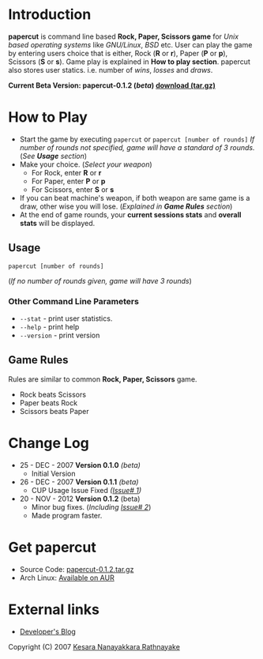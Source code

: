 # Introduction #
**papercut** is command line based **Rock, Paper, Scissors game** for _Unix based operating systems_ like _GNU/Linux_, _BSD_ etc. User can play the game by entering users choice that is either, Rock (**R** or **r**), Paper (**P** or **p**), Scissors (**S** or **s**). Game play is explained in **How to play section**. papercut also stores user statics. i.e. number of _wins_, _losses_ and _draws_.


**Current Beta Version: papercut-0.1.2 (_beta_) [download (tar.gz)](http://koolkit.googlecode.com/files/papercut-0.1.2.tar.gz)**

# How to Play #
  * Start the game by executing `papercut` or `papercut [number of rounds]` _If number of rounds not specified, game will have a standard of 3 rounds._ (_See **Usage** section_)
  * Make your choice. (_Select your weapon_)
    * For Rock, enter **R** or **r**
    * For Paper, enter **P** or **p**
    * For Scissors, enter **S** or **s**
  * If you can beat machine's weapon, if both weapon are same game is a draw, other wise you will lose. (_Explained in **Game Rules** section_)
  * At the end of game rounds, your **current sessions stats** and **overall stats** will be displayed.

## Usage ##
```
papercut [number of rounds]
```
(_If no number of rounds given, game will have 3 rounds_)

### Other Command Line Parameters ###
  * `--stat`	- print user statistics.
  * `--help`	- print help
  * `--version` - print version

## Game Rules ##
Rules are similar to common **Rock, Paper, Scissors** game.
  * Rock beats Scissors
  * Paper beats Rock
  * Scissors beats Paper

# Change Log #
  * 25 - DEC - 2007 **Version 0.1.0** _(beta)_
    * Initial Version
  * 26 - DEC - 2007 **Version 0.1.1** _(beta)_
    * CUP Usage Issue Fixed _([Issue# 1](http://code.google.com/p/koolkit/issues/detail?id=1))_
  * 20 - NOV - 2012 **Version 0.1.2** (beta)
    * Minor bug fixes. (_Including [Issue# 2](https://code.google.com/p/koolkit/issues/detail?id=2)_)
    * Made program faster.

# Get papercut #
  * Source Code: [papercut-0.1.2.tar.gz](http://koolkit.googlecode.com/files/papercut-0.1.2.tar.gz)
  * Arch Linux: [Available on AUR](https://aur.archlinux.org/packages/papercut/)

# External links #
  * [Developer's Blog](http://kesara.lk/)

Copyright (C) 2007 [Kesara Nanayakkara Rathnayake](http://kesara.lk/)